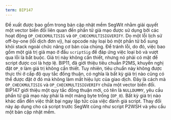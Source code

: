 ```yaml
---
term: BIP147
---
```


Đề xuất được bao gồm trong bản cập nhật mềm SegWit nhằm giải quyết một vector biến đổi liên quan đến phần tử giả mạo được sử dụng bởi các hoạt động `OP_CHECKMULTISIG` và `OP_CHECKMULTISIGVERIFY`. Do một lỗi lịch sử off-by-one (lỗi dịch đơn vị), hai opcode này loại bỏ một phần tử bổ sung khỏi stack ngoài chức năng cơ bản của chúng. Để tránh lỗi, do đó, việc bao gồm một giá trị giả mạo ở đầu `scriptSig` để đáp ứng việc loại bỏ và vượt qua lỗi là bắt buộc. Giá trị này không cần thiết, nhưng nó phải có mặt để script được coi là hợp lệ. BIP11, đã giới thiệu tiêu chuẩn P2MS, khuyến nghị đặt `OP_0` làm giá trị không cần thiết. Tuy nhiên, tiêu chuẩn này không được thực thi ở cấp độ quy tắc đồng thuận, có nghĩa là bất kỳ giá trị nào cũng có thể được đặt ở đó mà không làm mất hiệu lực của giao dịch. Đây là cách mà `OP_CHECKMULTISIG` và `OP_CHECKMULTISIGVERIFY` chứa một vector biến đổi. BIP147 giới thiệu một quy tắc đồng thuận mới, có tên là `NULLDUMMY`, yêu cầu phần tử giả mạo này phải là một mảng byte trống (`OP_0`). Bất kỳ giá trị nào khác dẫn đến việc thất bại ngay lập tức của việc đánh giá script. Thay đổi này áp dụng cho cả script trước SegWit cũng như script P2WSH và yêu cầu một bản cập nhật mềm.